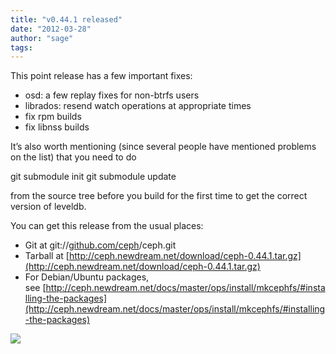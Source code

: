 ```yaml
---
title: "v0.44.1 released"
date: "2012-03-28"
author: "sage"
tags: 
---
```


This point release has a few important fixes:

- osd: a few replay fixes for non-btrfs users
- librados: resend watch operations at appropriate times
- fix rpm builds
- fix libnss builds

It’s also worth mentioning (since several people have mentioned problems on the list) that you need to do

git submodule init
git submodule update

from the source tree before you build for the first time to get the correct version of leveldb.

You can get this release from the usual places:

- Git at git://[github.com/ceph](http://github.com/ceph)/ceph.git
- Tarball at [http://ceph.newdream.net/download/ceph-0.44.1.tar.gz](http://ceph.newdream.net/download/ceph-0.44.1.tar.gz)
- For Debian/Ubuntu packages, see [http://ceph.newdream.net/docs/master/ops/install/mkcephfs/#installing-the-packages](http://ceph.newdream.net/docs/master/ops/install/mkcephfs/#installing-the-packages)

![](http://track.hubspot.com/__ptq.gif?a=268973&k=14&bu=http://ceph.com&r=http://ceph.com/releases/v0-44-1-released/&bvt=rss&p=wordpress)
